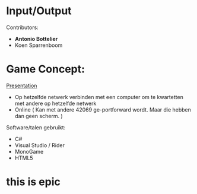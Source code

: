 # Input/Output
Contributors:

  - **Antonio Bottelier**
  - Koen Sparrenboom

# Game Concept:

   [Presentation](https://docs.google.com/presentation/d/1aiOqxanbgnC7Jiv5hfRYV8YSR2mZAFUWqbYjQsOXilQ/edit?usp=sharing)

  - Op hetzelfde netwerk verbinden met een computer om te kwartetten met andere op hetzelfde netwerk
  - Online ( Kan met andere 42069 ge-portforward wordt. Maar die hebben dan geen scherm. )


Software/talen gebruikt:
  - C#
  - Visual Studio / Rider
  - MonoGame
  - HTML5


# this is epic
